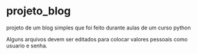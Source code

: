 # projeto_blog
projeto de um blog simples que foi feito durante aulas de um curso python


Alguns arquivos devem ser editados para colocar valores pessoais como usuario e senha.
